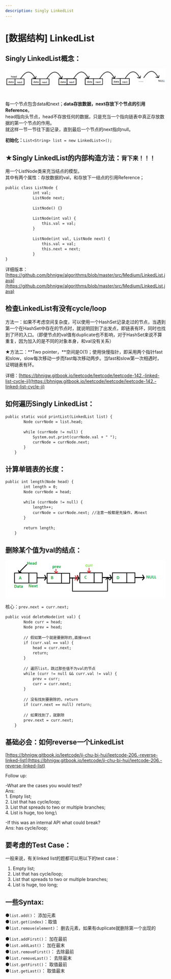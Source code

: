 ```yaml
---
description: Singly LinkedList
---
```


# \[数据结构] LinkedList

## Singly LinkedList概念：

![](<.gitbook/assets/Screen Shot 2021-05-13 at 9.59.13 PM.png>)


\
每一个节点包含data和next；**data存放数据，next存放下个节点的引用Reference**。\
head指向头节点，head不存放任何的数据，只是充当一个指向链表中真正存放数据的第一个节点的作用。\
就这样一节一节往下面记录，直到最后一个节点的next指向null。

**初始化：**`List<String> list = new LinkedList<>();`



## ★Singly LinkedList的内部构造方法：`背下来！！！`

用一个ListNode类来充当结点的模型。\
其中有两个属性：存放数据的val，和存放下一结点的引用Reference；

```
public class ListNode {
			int val;
			ListNode next;

			ListNode() {}

			ListNode(int val) {
				this.val = val;
			}

			ListNode(int val, ListNode next) {
				this.val = val;
				this.next = next;
			}
}
```

详细版本：[https://github.com/bhnigw/algorithms/blob/master/src/Medium/LinkedList.java](https://github.com/bhnigw/algorithms/blob/master/src/Medium/LinkedList.java)



## 检查LinkedList有没有cycle/loop

方法一：如果不考虑空间复杂度，可以使用一个HashSet记录走过的节点，当遇到第一个在HashSet中存在的节点时，就说明回到了出发点，即链表有环，同时也找到了环的入口。（即便节点的val值有duplicate也不影响，对于HashSet来说不算重复，因为加入的是不同的对象本身，和val没有关系）

★方法二：**Two pointer，**空间是O(1)；使用快慢指针，即采用两个指针fast和slow，slow每次移动一步而fast每次移动两步。当fast和slow第一次相遇时，证明链表有环。

详细：[https://bhnigw.gitbook.io/leetcode/leetcode/leetcode-142.-linked-list-cycle-ii](https://bhnigw.gitbook.io/leetcode/leetcode/leetcode-142.-linked-list-cycle-ii)



## 如何遍历Singly LinkedList：

```
public static void printList(LinkedList list) {
		Node currNode = list.head;

		while (currNode != null) {
			System.out.print(currNode.val + " ");
			currNode = currNode.next;
		}
	}
```



## 计算单链表的长度：

```
public int length(Node head) {
		int length = 0;
		Node currNode = head;
		
		while (currNode != null) {
			length++;
			currNode = currNode.next; //注意一般都是先操作，再next
		}
		
		return length;
	}
```



## 删除某个值为val的结点：

![](.gitbook/assets/1621310834193.jpg)

核心：`prev.next = curr.next;`

```
public void deleteNode(int val) {
		Node curr = head;
		Node prev = head;

		// 假如第一个就是要删除的,直接next
		if (curr.val == val) {
			head = curr.next;
			return;
		}

		// 遍历list，跳过那些值不为val的节点
		while (curr != null && curr.val != val) {
			prev = curr;
			curr = curr.next;
		}
		
		// 没有找到要删除的，return
		if (curr.next == null) return;

		// 如果找到了，就删除
		prev.next = curr.next;
	}
```

## 基础必会：如何reverse一个LinkedList

[https://bhnigw.gitbook.io/leetcode/ji-chu-bi-hui/leetcode-206.-reverse-linked-list](https://bhnigw.gitbook.io/leetcode/ji-chu-bi-hui/leetcode-206.-reverse-linked-list)

Follow up:&#x20;

\-What are the cases you would test? \
Ans: \
1\. Empty list;\
2\. List that has cycle/loop;\
3\. List that spreads to two or multiple branches;\
4\. List is huge, too long;\


\-If this was an internal API what could break?\
Ans: has cycle/loop;



## 要考虑的Test Case：

一般来说，有关linked list的题都可以用以下的test case：

1. Empty list;
2. List that has cycle/loop;
3. List that spreads to two or multiple branches;
4. List is huge, too long;





## **一些Syntax:**

●`list.add()`： 添加元素\
●`list.get(index)`：取值\
●`list.remove(element)`： 删去元素，如果有duplicate就删除第一个出现的

●`list.addFirst()`： 加在最前\
●`list.addLast()`： 加在最末\
●`list.removeFirst()`： 去除最前\
●`list.removeLast()`： 去除最末\
●`list.getFirst()`： 取值最前\
●`list.getLast()`： 取值最末
